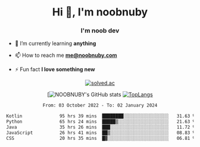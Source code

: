 <h1 align="center">Hi 👋, I'm noobnuby</h1>
<h3 align="center">I'm noob dev</h3>

- 🌱 I’m currently learning **anything**

- 📫 How to reach me **me@noobnuby.com**

- ⚡ Fun fact **I love something new**

<div align="center">
  
[![solved.ac](https://solvedac-cards-starcea.paring.moe/profile/noobnuby)](https://solved.ac/profile/noobnuby)

<div>
<div align="center">

[![NOOBNUBY's GitHub stats](https://github-readme-stats.vercel.app/api?username=NOOBNUBY&show_icons=true&theme=dark)
[![TopLangs](https://github-readme-stats.vercel.app/api/top-langs/?username=NOOBNUBY&layout=compact&theme=dark)](https://github.com/anuraghazra/github-readme-stats)

</div>

<!--START_SECTION:waka-->

```txt
From: 03 October 2022 - To: 02 January 2024

Kotlin              95 hrs 39 mins  ████████░░░░░░░░░░░░░░░░░   31.63 %
Python              65 hrs 24 mins  █████▒░░░░░░░░░░░░░░░░░░░   21.63 %
Java                35 hrs 26 mins  ███░░░░░░░░░░░░░░░░░░░░░░   11.72 %
JavaScript          26 hrs 41 mins  ██▒░░░░░░░░░░░░░░░░░░░░░░   08.83 %
CSS                 20 hrs 35 mins  █▓░░░░░░░░░░░░░░░░░░░░░░░   06.81 %
```

<!--END_SECTION:waka-->
